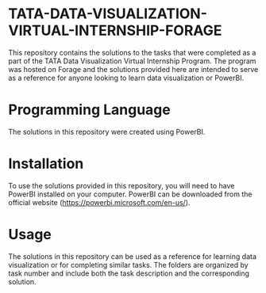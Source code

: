 # TATA-DATA-VISUALIZATION-VIRTUAL-INTERNSHIP-FORAGE
This repository contains the solutions to the tasks that were completed as a part of the TATA Data Visualization Virtual Internship Program. The program was hosted on Forage and the solutions provided here are intended to serve as a reference for anyone looking to learn data visualization or PowerBI.

# Programming Language
The solutions in this repository were created using PowerBI.

# Installation
To use the solutions provided in this repository, you will need to have PowerBI installed on your computer. PowerBI can be downloaded from the official website (https://powerbi.microsoft.com/en-us/).

# Usage
The solutions in this repository can be used as a reference for learning data visualization or for completing similar tasks. The folders are organized by task number and include both the task description and the corresponding solution.
